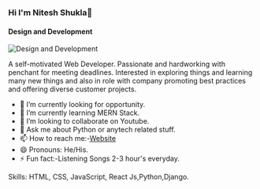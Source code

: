 ### Hi I'm Nitesh Shukla👋
#### Design and Development
![Design and Development](https://pbs.twimg.com/profile_banners/1214956097296953344/1623826429/1080x360)

A self-motivated Web Developer. Passionate
and hardworking with penchant for meeting
deadlines. Interested in exploring things and
learning many new things and also in role with company promoting best practices and offering diverse customer projects.

- 🔭 I’m currently looking for opportunity.
- 🌱 I’m currently learning MERN Stack.
- 👯 I’m looking to collaborate on Youtube.
- 💬 Ask me about Python or anytech related stuff.
- 📫 How to reach me:-[Website](https://niteshshukla.netlify.app/)
- 😄 Pronouns: He/His.
- ⚡ Fun fact:-Listening Songs 2-3 hour's everyday.


Skills: HTML, CSS, JavaScript, React Js,Python,Django.





